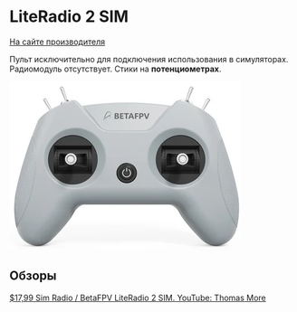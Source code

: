 # LiteRadio 2 SIM

[На сайте производителя](https://betafpv.com/products/literadio-2-sim-controller?)

Пульт исключительно для подключения использования в симуляторах.  
Радиомодуль отсутствует. Стики на **потенциометрах**.

![](LiteRadio_2_SIM_Controller.jpg)

## Обзоры
[$17,99 Sim Radio / BetaFPV LiteRadio 2 SIM. YouTube: Thomas More](https://www.youtube.com/watch?v=_YSlvK2PGK0)